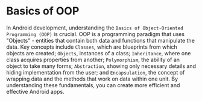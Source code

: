 # Basics of OOP

In Android development, understanding the `Basics of Object-Oriented Programming (OOP)` is crucial. OOP is a programming paradigm that uses "Objects" - entities that contain both data and functions that manipulate the data. Key concepts include `Classes`, which are blueprints from which objects are created; `Objects`, instances of a class; `Inheritance`, where one class acquires properties from another; `Polymorphism`, the ability of an object to take many forms; `Abstraction`, showing only necessary details and hiding implementation from the user; and `Encapsulation`, the concept of wrapping data and the methods that work on data within one unit. By understanding these fundamentals, you can create more efficient and effective Android apps.